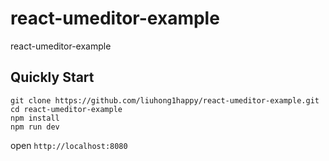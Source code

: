 # react-umeditor-example

react-umeditor-example

## Quickly Start

```
git clone https://github.com/liuhong1happy/react-umeditor-example.git
cd react-umeditor-example
npm install
npm run dev
```

open `http://localhost:8080` 
